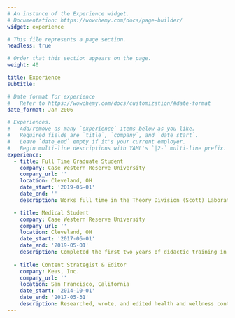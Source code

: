 ```yaml
---
# An instance of the Experience widget.
# Documentation: https://wowchemy.com/docs/page-builder/
widget: experience

# This file represents a page section.
headless: true

# Order that this section appears on the page.
weight: 40

title: Experience
subtitle:

# Date format for experience
#   Refer to https://wowchemy.com/docs/customization/#date-format
date_format: Jan 2006

# Experiences.
#   Add/remove as many `experience` items below as you like.
#   Required fields are `title`, `company`, and `date_start`.
#   Leave `date_end` empty if it's your current employer.
#   Begin multi-line descriptions with YAML's `|2-` multi-line prefix.
experience:
  - title: Full Time Graduate Student
    company: Case Western Reserve University
    company_url: ''
    location: Cleveland, OH
    date_start: '2019-05-01'
    date_end: ''
    description: Works full time in the Theory Division (Scott) Laboratory. Passed qualifying exams to become a PhD candidate in March 2020.

  - title: Medical Student
    company: Case Western Reserve University
    company_url: ''
    location: Cleveland, OH
    date_start: '2017-06-01'
    date_end: '2019-05-01'
    description: Completed the first two years of didactic training in medical school, while working part time in the Theory Division (Scott) Laboratory. Passed Step 1 of the USMLE exams. Medical school to be completed after PhD defense. 
        
  - title: Content Strategist & Editor
    company: Keas, Inc.
    company_url: ''
    location: San Francisco, California
    date_start: '2014-10-01'
    date_end: '2017-05-31'
    description: Researched, wrote, and edited health and wellness content for an employee engagement and benefits management platform. Keas was acquired by Welltok in 2016.
---
```

